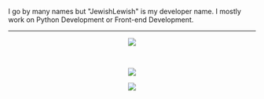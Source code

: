 I go by many names but "JewishLewish" is my developer name. I mostly work on Python Development or Front-end Development. 

<hr />

<p align="center">
  <a href="https://skillicons.dev">
    <img src="https://skillicons.dev/icons?i=c++,js,html,C#,java" />
    <br />
  </a>
</p>
<br />

<p align="center">
    <img src="https://github-readme-stats.vercel.app/api?username=NekaouMike&show_icons=true&bg_color=000000&title_color=FFFFFF&text_color=adb5bd&icon_color=D6D6D6" />
</p>
<p align="center">
    <img src="https://github-readme-stats.vercel.app/api/top-langs/?username=NekaouMike&layout=compact&langs_count=8&card_width=445&true&bg_color=000000&title_color=FFFFFF&text_color=adb5bd&icon_color=D6D6D6" />
</p>
